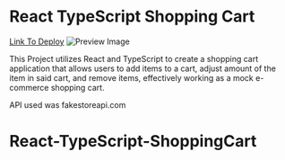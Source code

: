 # React TypeScript Shopping Cart

[Link To Deploy](https://github.com/Gushihiro/React-TypeScript-ShoppingCart)
![Preview Image](https://i.gyazo.com/a3e80b0779f371afe4aebbdff4f875ec.jpg)


This Project utilizes React and TypeScript to create a shopping cart application that allows users to add items to a cart, adjust amount of the item in said cart, and remove items, effectively working as a mock e-commerce shopping cart.

API used was fakestoreapi.com

# React-TypeScript-ShoppingCart
